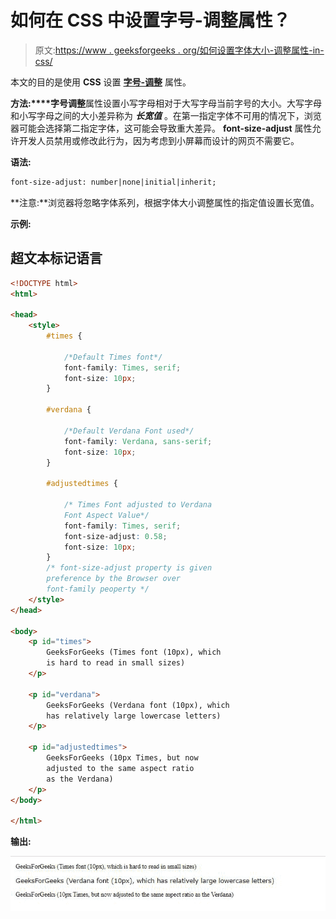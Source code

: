 # 如何在 CSS 中设置字号-调整属性？

> 原文:[https://www . geeksforgeeks . org/如何设置字体大小-调整属性-in-css/](https://www.geeksforgeeks.org/how-to-set-font-size-adjust-property-in-css/)

本文的目的是使用 **CSS** 设置 **[字号-调整](https://www.geeksforgeeks.org/css-font-size-adjust-property/)** 属性。

**方法:****字号调整**属性设置小写字母相对于大写字母当前字号的大小。大写字母和小写字母之间的大小差异称为 ***长宽值*** 。在第一指定字体不可用的情况下，浏览器可能会选择第二指定字体，这可能会导致重大差异。 **font-size-adjust** 属性允许开发人员禁用或修改此行为，因为考虑到小屏幕而设计的网页不需要它。

**语法:**

```html
font-size-adjust: number|none|initial|inherit;

```

**注意:**浏览器将忽略字体系列，根据字体大小调整属性的指定值设置长宽值。

**示例:**

## 超文本标记语言

```html
<!DOCTYPE html>
<html>

<head>
    <style>
        #times {

            /*Default Times font*/
            font-family: Times, serif;
            font-size: 10px;
        }

        #verdana {

            /*Default Verdana Font used*/
            font-family: Verdana, sans-serif;
            font-size: 10px;
        }

        #adjustedtimes {

            /* Times Font adjusted to Verdana 
            Font Aspect Value*/
            font-family: Times, serif;
            font-size-adjust: 0.58;
            font-size: 10px;
        }
        /* font-size-adjust property is given 
        preference by the Browser over 
        font-family peoperty */
    </style>
</head>

<body>
    <p id="times">
        GeeksForGeeks (Times font (10px), which 
        is hard to read in small sizes)
    </p>

    <p id="verdana">
        GeeksForGeeks (Verdana font (10px), which 
        has relatively large lowercase letters)
    </p>

    <p id="adjustedtimes">
        GeeksForGeeks (10px Times, but now 
        adjusted to the same aspect ratio 
        as the Verdana)
    </p>
</body>

</html>
```

**输出:**

![](img/313ab2a075fa130e32ba17115e7e3ffc.png)
